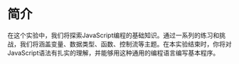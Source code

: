 # 简介

在这个实验中，我们将探索JavaScript编程的基础知识。通过一系列的练习和挑战，我们将涵盖变量、数据类型、函数、控制流等主题。在本实验结束时，你将对JavaScript语法有扎实的理解，并能够用这种通用的编程语言编写基本程序。
